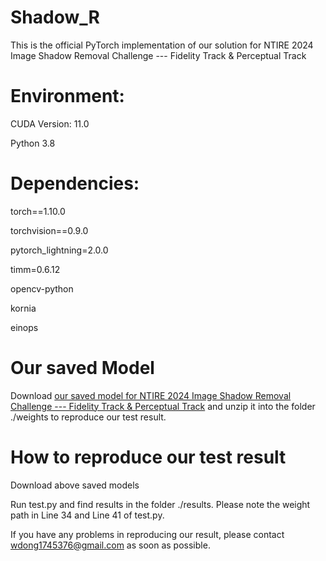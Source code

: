 # Shadow_R

This is the official PyTorch implementation of our solution for NTIRE 2024 Image Shadow Removal Challenge --- Fidelity Track & Perceptual Track

# Environment:

CUDA Version: 11.0

Python 3.8

# Dependencies:

torch==1.10.0

torchvision==0.9.0

pytorch_lightning=2.0.0

timm=0.6.12

opencv-python 

kornia

einops



# Our saved Model
Download [our saved model for NTIRE 2024 Image Shadow Removal Challenge --- Fidelity Track & Perceptual Track](https://drive.google.com/file/d/1ntXl9vGVOFGel1-Pu1vbbWidOU3QH-IM/view?usp=sharing) and unzip it into the folder ./weights to reproduce our test result.

# How to reproduce our test result
Download above saved models

Run test.py and find results in the folder ./results. Please note the weight path in Line 34 and Line 41 of test.py.

If you have any problems in reproducing our result, please contact wdong1745376@gmail.com as soon as possible.






